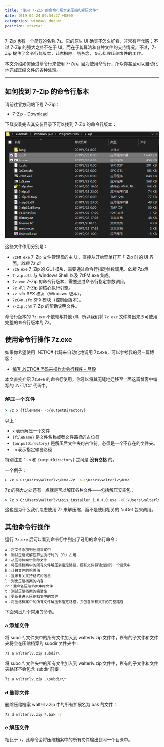 ```yaml
---
title: "使用 7-Zip 的命令行版本来压缩和解压文件"
date: 2019-04-24 09:54:27 +0800
categories: windows dotnet
position: starter
---
```


7-Zip 也有一个简短的名称 7z。它的原生 UI 确实不怎么好看，非常有年代感；不过 7-Zip 的强大之处不在于 UI，而在于其算法和各种文件的支持情况。不过，7-Zip 提供了命令行的版本，让你摒除一切杂念，专心处理压缩文件的工作。

本文介绍如何通过命令行来使用 7-Zip。因为使用命令行，所以你甚至可以自动化地完成压缩文件的各种处理。

---

<div id="toc"></div>

## 如何找到 7-Zip 的命令行版本

请前往官方网站下载 7-Zip：

- [7-Zip - Download](https://www.7-zip.org/download.html)

下载安装完去其安装目录下可以找到 7-Zip 的命令行版本：

![7-Zip 的安装目录](/static/posts/2019-04-24-08-23-43.png)

这些文件作用分别是：

- `7zFM.exe` 7-Zip 文件管理器的主 UI，直接从开始菜单打开 7-Zip 时的 UI 界面。*依赖 7z.dll*
- `7zG.exe` 7-Zip 的 GUI 模块，需要通过命令行指定参数调用。*依赖 7z.dll*
- `7-zip.dll` 与 Windows Shell 以及 7zFM.exe 集成。
- `7z.exe` 7-Zip 的命令行版本，需要通过命令行指定参数调用。
- `7z.dll` 7-Zip 的核心执行引擎。
- `7z.sfx` SFX 模块（Windows 版本）。
- `7zCon.sfx` SFX 模块（控制台版本）。
- `7-zip.chm` 7-Zip 的帮助说明文件。

命令行版本的 `7z.exe` 不依赖与其他 dll，所以我们将 `7z.exe` 文件拷出来即可使用完整的命令行版本的 7z。

## 使用命令行操作 7z.exe

如果你希望使用 .NET/C# 代码来自动化地调用 7z.exe，可以参考我的另一篇博客：

- [编写 .NET/C# 代码来操作命令行程序 - 吕毅](/post/run-commands-using-csharp.html)

本文直接介绍 7z.exe 的命令行使用，你可以将其无缝地迁移至上面这篇博客中编写的 .NET/C# 代码中。

### 解压一个文件

```cmd
> 7z x {fileName} -o{outputDirectory}
```

以上：

- `x` 表示解压一个文件
- `{fileName}` 是文件名称或者文件路径的占位符
- `{outputDirectory}` 是解压后文件夹的占位符，必须是一个不存在的文件夹。
- `-o` 表示指定输出路径

特别注意：`-o` 和 `{outputDirectory}` 之间是 **没有空格** 的。

一个例子：

```cmd
> 7z x C:\Users\walterlv\demo.7z -oC:\Users\walterlv\demo
```

7z 的强大之处还有一点就是可以解压各种文件——包括解压安装包：

```cmd
> 7z x C:\Users\walterlv\nsis_installer_1.0.0.0.exe -oC:\Users\walterlv\nsis
```

这也是为什么我们考虑使用 7z 来解压缩，而不是使用相关的 NuGet 包来调用。

## 其他命令行操作

运行 `7z.exe` 后可以看到命令行中列出了可用的命令行命令：

```
a：将文件添加到压缩档案中
b：测试压缩或解压算法执行时的 CPU 占用
d：从压缩档案中删除文件
e：将压缩档案中的所有文件解压到指定路径，所有文件将输出到同一个目录中
h：计算文件的哈希值
i：显示有关支持格式的信息
l：列出压缩档案的内容
rn：重命名压缩档案中的文件
t：测试压缩档案的完整性
u：更新要进入压缩档案中的文件
x：将压缩档案中的所有文件解压到指定路径，并包含所有文件的完整路径
```

下面列出几个常用的命令。

### a 添加文件

将 subdir\ 文件夹中的所有文件加入到 walterlv.zip 文件中，所有的子文件和文件夹将会在压缩档案的 subdir 文件夹中：

```cmd
7z a walterlv.zip subdir\
```

将 subdir\ 文件夹中的所有文件加入到 walterlv.zip 文件中，所有的子文件和文件夹路径不会包含 subdir 前缀：

```cmd
7z a walterlv.zip .\subdir\*
```

### d 删除文件

删除压缩档案 walterlv.zip 中的所有扩展名为 bak 的文件：

```cmd
7z d walterlv.zip *.bak -r
```

### e 解压文件

相比于 x，此命令会将压缩档案中的所有文件输出到同一个目录中。
